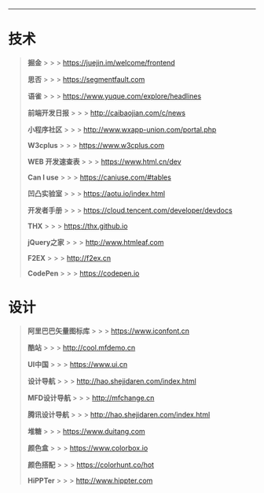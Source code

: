 [title]: # (安利一些我收藏的网站)
[date]: # (2019-06-06 &nbsp; 14:20:52)
[categories]: # (安利)
[description]: # (给大家推荐一些我收藏夹里的网站。<br> 幸福，是拿来分享的。)
[image]: # (https://i.loli.net/2019/08/20/nvE9VFbAgptoJmk.jpg)

---

# 技术

> **掘金** > > > https://juejin.im/welcome/frontend
>
> **思否** > > > https://segmentfault.com
>
> **语雀** > > > https://www.yuque.com/explore/headlines
>
> **前端开发日报** > > > http://caibaojian.com/c/news
>
> **小程序社区** > > > http://www.wxapp-union.com/portal.php
>
> **W3cplus** > > > https://www.w3cplus.com
>
> **WEB 开发速查表** > > > https://www.html.cn/dev
>
> **Can I use** > > > https://caniuse.com/#tables
>
> **凹凸实验室** > > > https://aotu.io/index.html
>
> **开发者手册** > > > https://cloud.tencent.com/developer/devdocs
>
> **THX** > > > https://thx.github.io
>
> **jQuery之家** > > > http://www.htmleaf.com
>
> **F2EX** > > > http://f2ex.cn
>
> **CodePen** > > > https://codepen.io
>


# 设计

> **阿里巴巴矢量图标库** > > > https://www.iconfont.cn
>
> **酷站** > > > http://cool.mfdemo.cn
>
> **UI中国** > > > https://www.ui.cn
>
> **设计导航** > > > http://hao.shejidaren.com/index.html
>
> **MFD设计导航** > > > http://mfchange.cn
>
> **腾讯设计导航** > > > http://hao.shejidaren.com/index.html
>
> **堆糖** > > > https://www.duitang.com
>
> **颜色盒** > > > https://www.colorbox.io
>
> **颜色搭配** > > > https://colorhunt.co/hot
>
> **HiPPTer** > > > http://www.hippter.com
>